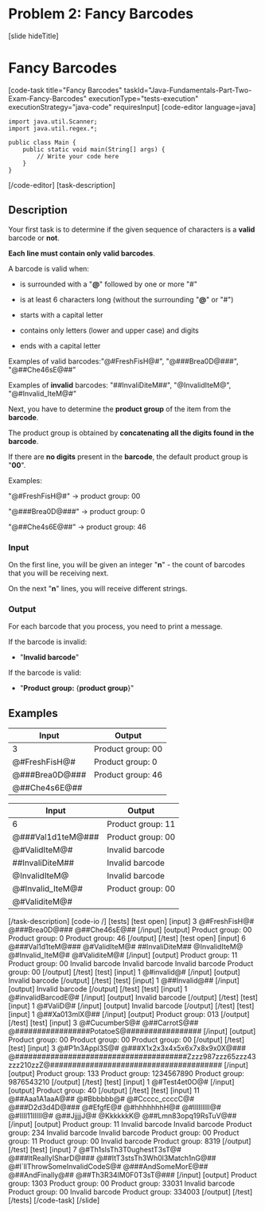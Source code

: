 # Problem 2: Fancy Barcodes
[slide hideTitle]
# Fancy Barcodes
[code-task title="Fancy Barcodes" taskId="Java-Fundamentals-Part-Two-Exam-Fancy-Barcodes" executionType="tests-execution" executionStrategy="java-code" requiresInput]
[code-editor language=java]
```
import java.util.Scanner;
import java.util.regex.*;

public class Main {
    public static void main(String[] args) {
        // Write your code here
    }
}
```
[/code-editor]
[task-description]
## Description

Your first task is to determine if the given sequence of characters is a **valid** barcode or **not**.

**Each line must contain only valid barcodes**. 

A barcode is valid when:

- is surrounded with a "**@**" followed by one or more "\#"

- is at least 6 characters long (without the surrounding "**@**" or "\#")

- starts with a capital letter

- contains only letters (lower and upper case) and digits

- ends with a capital letter

Examples of valid barcodes:"\@\#FreshFisH\@\#", "\@\#\#\#Brea0D\@\#\#\#", "\@\#\#Che46sE\@\#\#"

Examples of **invalid** barcodes: "\#\#InvaliDiteM\#\#", "\@InvalidIteM\@", "\@\#Invalid_IteM\@\#"

Next, you have to determine the **product group** of the item from the **barcode**.

The product group is obtained by **concatenating all the digits found in the barcode**.

If there are **no digits** present in the **barcode**, the default product group is "**00**".

Examples:

"\@\#FreshFisH\@\#" \-\> product group: 00

"\@\#\#\#Brea0D\@\#\#\#" \-\> product group: 0

"\@\#\#Che4s6E\@\#\#" \-\> product group: 46

### Input

On the first line, you will be given an integer "**n**" - the count of barcodes that you will be receiving next.

On the next "**n**" lines, you will receive different strings.

### Output

For each barcode that you process, you need to print a message.

If the barcode is invalid:

- "**Invalid barcode**"

If the barcode is valid:

- "**Product group:** \{**product group**\}"


## Examples
| **Input** | **Output** |
| --- | --- |
| 3 | Product group: 00 |
| @\#FreshFisH@\# | Product group: 0 |
| @\#\#\#Brea0D@\#\#\# | Product group: 46 |
| @\#\#Che4s6E@\#\# |  |


| **Input** | **Output** |
| --- | --- |
| 6 | Product group: 11 |
| @\#\#\#Val1d1teM@\#\#\# | Product group: 00 |
| @\#ValidIteM@\# | Invalid barcode |
| \#\#InvaliDiteM\#\# | Invalid barcode |
| @InvalidIteM@ | Invalid barcode |
| @\#Invalid_IteM@\# | Product group: 00 |
| @\#ValiditeM@\# |  |

[/task-description]
[code-io /]
[tests]
[test open]
[input]
3
@\#FreshFisH@\#
@\#\#\#Brea0D@\#\#\#
@\#\#Che46sE@\#\#
[/input]
[output]
Product group: 00
Product group: 0
Product group: 46
[/output]
[/test]
[test open]
[input]
6
@\#\#\#Val1d1teM@\#\#\#
@\#ValidIteM@\#
\#\#InvaliDiteM\#\#
@InvalidIteM@
@\#Invalid_IteM@\#
@\#ValiditeM@\#
[/input]
[output]
Product group: 11
Product group: 00
Invalid barcode
Invalid barcode
Invalid barcode
Product group: 00
[/output]
[/test]
[test]
[input]
1
@\#invalid@\#
[/input]
[output]
Invalid barcode
[/output]
[/test]
[test]
[input]
1
@\#\#Invalid@\#\#
[/input]
[output]
Invalid barcode
[/output]
[/test]
[test]
[input]
1
@\#invalidBarcodE@\#
[/input]
[output]
Invalid barcode
[/output]
[/test]
[test]
[input]
1
@\#ValiD@\#
[/input]
[output]
Invalid barcode
[/output]
[/test]
[test]
[input]
1
@\#\#Xa013mlX@\#\#
[/input]
[output]
Product group: 013
[/output]
[/test]
[test]
[input]
3
@\#CucumberS@\#
@\#\#CarrotS@\#\#
@\#\#\#\#\#\#\#\#\#\#\#\#\#\#\#\#\#PotatoeS@\#\#\#\#\#\#\#\#\#\#\#\#\#\#\#\#\#
[/input]
[output]
Product group: 00
Product group: 00
Product group: 00
[/output]
[/test]
[test]
[input]
3
@\#P1n3Appl3S@\#
@\#\#\#X1x2x3x4x5x6x7x8x9x0X@\#\#\#
@\#\#\#\#\#\#\#\#\#\#\#\#\#\#\#\#\#\#\#\#\#\#\#\#\#\#\#\#\#\#\#\#\#\#\#\#\#\#\#Zzzz987zzz65zzz43zzz210zzZ@\#\#\#\#\#\#\#\#\#\#\#\#\#\#\#\#\#\#\#\#\#\#\#\#\#\#\#\#\#\#\#\#\#\#\#\#\#\#\#
[/input]
[output]
Product group: 133
Product group: 1234567890
Product group: 9876543210
[/output]
[/test]
[test]
[input]
1
@\#Test4et0O@\#
[/input]
[output]
Product group: 40
[/output]
[/test]
[test]
[input]
11
@\#\#Aaa1A1aaA@\#\#
@\#Bbbbbb@\#
@\#Ccccc_ccccC@\#
@\#\#\#D2d3d4D@\#\#\#
@\#EfgfE@\#
@\#hhhhhhhH@\#
@\#IIIIIIIII@\#
@\#IIII11IIIII@\#
@\#\#JjjjjJ@\#
@KkkkkkK@
@\#\#Lmn83opq19RsTuV@\#\#
[/input]
[output]
Product group: 11
Invalid barcode
Invalid barcode
Product group: 234
Invalid barcode
Invalid barcode
Product group: 00
Product group: 11
Product group: 00
Invalid barcode
Product group: 8319
[/output]
[/test]
[test]
[input]
7
@\#Th1sIsTh3T0ughestT3sT@\#
@\#\#\#ItReallyISharD@\#\#\#
@\#\#ItT3stsTh3Wh0l3Match1nG@\#\#
@\#I`llThrowSomeInvalidCodeS@\#
@\#\#\#AndSomeMorE@\#\#
@\#\#AndFinally@\#\#
@\#\#Th3R34lM0F0T3sT@\#\#\#
[/input]
[output]
Product group: 1303
Product group: 00
Product group: 33031
Invalid barcode
Product group: 00
Invalid barcode
Product group: 334003
[/output]
[/test]
[/tests]
[/code-task]
[/slide]

